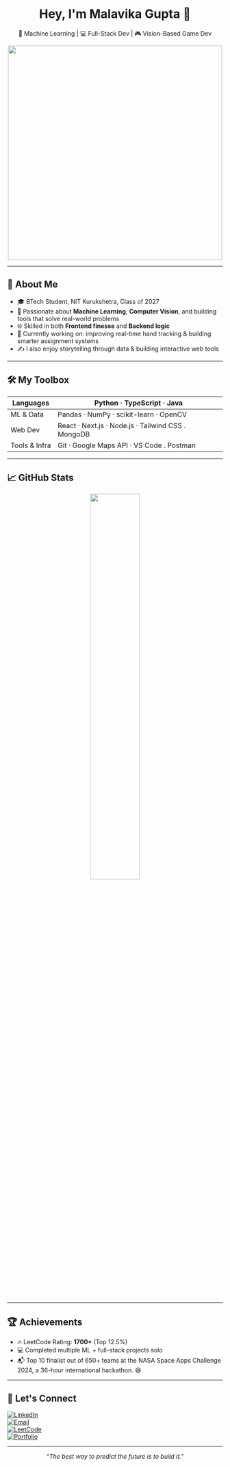 <!-- GitHub README for malavika2gupta -->

<h1 align="center">Hey, I'm Malavika Gupta 👋</h1>
<p align="center">
  🧠 Machine Learning | 💻 Full-Stack Dev | 🎮 Vision-Based Game Dev<br/> 
</p>
<p align="center">
<img src="https://media.giphy.com/media/L1R1tvI9svkIWwpVYr/giphy.gif" width="500"/>
</p>

---

## 🚀 About Me

- 🎓 BTech Student, NIT Kurukshetra, Class of 2027  
- 🤖 Passionate about **Machine Learning**, **Computer Vision**, and building tools that solve real-world problems  
- 🌐 Skilled in both **Frontend finesse** and **Backend logic**  
- 🧩 Currently working on: improving real-time hand tracking & building smarter assignment systems  
- ✍️ I also enjoy storytelling through data & building interactive web tools

---

## 🛠️ My Toolbox

<div align="center">
  
| Languages     | Python · TypeScript · Java |
|---------------|----------------------------|
| ML & Data     | Pandas · NumPy · scikit-learn · OpenCV |
| Web Dev       | React · Next.js · Node.js · Tailwind CSS . MongoDB|
| Tools & Infra | Git · Google Maps API · VS Code . Postman |
</div>

---

## 📈 GitHub Stats

<p align="center">
  <img src="https://github-readme-streak-stats.herokuapp.com/?user=malavika-gupta&theme=tokyonight" width="48%" />
</p>

---

## 🏆 Achievements

- 🔥 LeetCode Rating: **1700+** (Top 12.5%)  
- 💻 Completed multiple ML + full-stack projects solo  
- 📬 Top 10 finalist out of 650+ teams at the NASA Space Apps Challenge 2024, a 36-hour international hackathon. 😄

---

## 🤝 Let's Connect

[![LinkedIn](https://img.shields.io/badge/LinkedIn-blue?style=for-the-badge&logo=linkedin&logoColor=white)](https://www.linkedin.com/in/malavika-gupta/)  
[![Email](https://img.shields.io/badge/Gmail-D14836?style=for-the-badge&logo=gmail&logoColor=white)](mailto:malavika2gupta@gmail.com)  
[![LeetCode](https://img.shields.io/badge/LeetCode-FFA116?style=for-the-badge&logo=leetcode&logoColor=white)](https://leetcode.com/u/Malavika2Gupta)  
[![Portfolio](https://img.shields.io/badge/Portfolio-%2312100E?style=for-the-badge&logo=vercel&logoColor=white)](https://your-portfolio-link.com)

---

<p align="center">
  <i>“The best way to predict the future is to build it.”</i>
</p>
